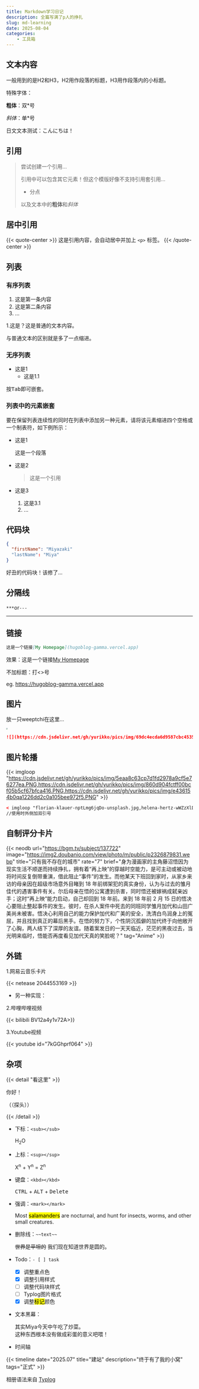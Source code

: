 ```yaml
---
title: Markdown学习日记
description: 全篇写满了p人的挣扎
slug: md-learning
date: 2025-08-04
categories:
    - 工具箱
---
```


## 文本内容

一般用到的是H2和H3，H2用作段落的标题，H3用作段落内的小标题。

特殊字体：

**粗体**：双*号

*斜体*：单*号

日文文本测试：こんにちは！

## 引用

> 尝试创建一个引用...
>
> 引用中可以包含其它元素！但这个模版好像不支持引用套引用...
>
> - 分点
>
> 以及文本中的**粗体**和*斜体*

## 居中引用

{{< quote-center >}}
这是引用内容，会自动居中并加上 `<p>` 标签。
{{< /quote-center >}}

## 列表

### 有序列表

1. 这是第一条内容
2. 这是第二条内容
3. ...

1.这是？这是普通的文本内容。

与普通文本的区别就是多了一点缩进。

### 无序列表

- 这是1
  - 这是1.1

按<kbd>Tab</kbd>即可嵌套。

### 列表中的元素嵌套

要在保留列表连续性的同时在列表中添加另一种元素，请将该元素缩进四个空格或一个制表符，如下例所示：

- 这是1

  这是一个段落

- 这是2

  > 这是一个引用

- 这是3

  1. 这是3.1
  2. ...

## 代码块

```json
{
  "firstName": "Miyazaki"
  "lastName": "Miya"
}
```

好丑的代码块！该修了...

## 分隔线

`***`or`---`

***

## 链接

```markdown
这是一个链接[My Homepage](hugoblog-gamma.vercel.app)
```

效果：这是一个链接[My Homepage](hugoblog-gamma.vercel.app)

不加标题：打<>号

eg. <https://hugoblog-gamma.vercel.app>

## 图片

放一只weeptchi在这里...

<img src="https://cdn.jsdelivr.net/gh/yurikko/pics/img/69dc4ecda6d9587cbc4535490abc8fad.png" style="zoom:25%;" />

```markdown
![](https://cdn.jsdelivr.net/gh/yurikko/pics/img/69dc4ecda6d9587cbc4535490abc8fad.png)
```

## 图片轮播

{{< imgloop "https://cdn.jsdelivr.net/gh/yurikko/pics/img/5eaa8c63cp7d1fd2978a9cf5e76277ea.PNG,https://cdn.jsdelivr.net/gh/yurikko/pics/img/860d904fctff00bcf05b5cf67bfca416.PNG,https://cdn.jsdelivr.net/gh/yurikko/pics/img/e436154b0qa1226dd2c0a105bee972f5.PNG" >}}

``````html
< imgloop "florian-klauer-nptLmg6jqDo-unsplash.jpg,helena-hertz-wWZzXlDpMog-unsplash.jpg" >
//使用时外侧加双引号
``````



## 自制评分卡片

{{< neodb url="https://bgm.tv/subject/137722" image="https://img2.doubanio.com/view/photo/m/public/p2326879831.webp" title="只有我不存在的城市" rate="7" brief="身为漫画家的主角藤沼悟因为现实生活不顺遂而持续挣扎，拥有着“再上映”的穿越时空能力，是可主动或被动地将时间反复倒带重演，借此阻止“事件”的发生。而他某天下班回到家时，从家乡来访的母亲因在超级市场意外目睹到 18 年前绑架犯的真实身份，认为与过去的雏月佳代的遇害事件有关。尔后母亲在悟的公寓遭到杀害，同时悟还被嫁祸成弑亲凶手；这时“再上映”能力启动，自己却回到 18 年前。来到 18 年前 2 月 15 日的悟决心要阻止整起事件的发生。彼时，在杀人案件中死去的同班同学雏月加代和山田广美尚未被害。悟决心利用自己的能力保护加代和广美的安全，洗清白鸟润身上的冤屈，并且找到真正的幕后黑手。在悟的努力下，个性阴沉孤僻的加代终于向他敞开了心胸，两人结下了深厚的友谊。随着案发日的一天天临近，茫茫的黑夜过去，当光明来临时，悟能否再度看见加代天真的笑脸呢？" tag="Anime" >}}

## 外链

1.网易云音乐卡片

{{< netease 2044553169 >}}

- 另一种实现：

2.哔哩哔哩视频

{{< bilibili BV12a4y1v72A>}}

3.Youtube视频

{{< youtube id="7kGGhprf064" >}}

## 杂项

{{< detail "看这里" >}}

你好！

（（探头））

{{< /detail >}}

- 下标：`<sub></sub>`

  H<sub>2</sub>O

- 上标：`<sup></sup>`

  X<sup>n</sup> + Y<sup>n</sup> = Z<sup>n</sup>

- 键盘：`<kbd></kbd>`

  <kbd>CTRL</kbd> + <kbd>ALT</kbd> + <kbd>Delete</kbd>

- 强调：`<mark></mark>`

  Most <mark>salamanders</mark> are nocturnal, and hunt for insects, worms, and other small creatures.
  
- 删除线：`~~text~~`

  ~~世界是平坦的~~ 我们现在知道世界是圆的。
  
- Todo：`- [ ] task`

  - [x] 调整重点色
  - [x] 调整引用样式
  - [ ] 调整代码块样式
  - [ ] Typlog图片格式
  - [x] 调整<mark>标记</mark>颜色
  
- 文本黑幕：

  <span class="shady">其实Miya今天中午吃了炒菜。<br>这种东西根本没有做成彩蛋的意义吧喂！</span>

- 时间轴

{{< timeline date="2025.07" title="建站" description="终于有了我的小窝" tags="正式"  >}}


相册语法来自 [Typlog](https://typlog.com/)